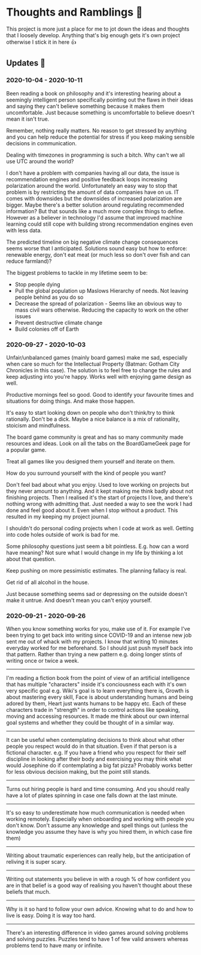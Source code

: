 # Thoughts and Ramblings 🧠

This project is more just a place for me to jot down the ideas and thoughts that I loosely develop. Anything that's big enough gets it's own project otherwise I stick it in here 👍

## Updates 🔼

### 2020-10-04 - 2020-10-11

Been reading a book on philosophy and it's interesting hearing about a seemingly intelligent person specifically pointing out the flaws in their ideas and saying they can't believe something because it makes them uncomfortable. Just because something is uncomfortable to believe doesn't mean it isn't true.

Remember, nothing really matters. No reason to get stressed by anything and you can help reduce the potential for stress if you keep making sensible decisions in communication.

Dealing with timezones in programming is such a bitch. Why can't we all use UTC around the world?

I don't have a problem with companies having all our data, the issue is recommendation engines and positive feedback loops increasing polarization around the world. Unfortunately an easy way to stop that problem is by restricting the amount of data companies have on us. IT comes with downsides but the downsides of increased polarization are bigger. Maybe there's a better solution around regulating recommended information? But that sounds like a much more complex things to define. However as a believer in technology I'd assume that improved machine learning could still cope with building strong recommendation engines even with less data.

The predicted timeline on big negative climate change consequences seems worse that I anticipated. Solutions sound easy but how to enforce: renewable energy, don't eat meat (or much less so don't over fish and can reduce farmland)?

The biggest problems to tackle in my lifetime seem to be:

- Stop people dying
- Pull the global population up Maslows Hierarchy of needs. Not leaving people behind as you do so
- Decrease the spread of polarization - Seems like an obvious way to mass civil wars otherwise. Reducing the capacity to work on the other issues
- Prevent destructive climate change
- Build colonies off of Earth

### 2020-09-27 - 2020-10-03

Unfair/unbalanced games (mainly board games) make me sad, especially when care so much for the Intellectual Property (Batman: Gotham City Chronicles in this case). The solution is to feel free to change the rules and keep adjusting into you're happy. Works well with enjoying game design as well.

Productive mornings feel so good. Good to identify your favourite times and situations for doing things. And make those happen.

It's easy to start looking down on people who don't think/try to think rationally. Don't be a dick. Maybe a nice balance is a mix of rationality, stoicism and mindfulness.

The board game community is great and has so many community made resources and ideas. Look on all the tabs on the BoardGameGeek page for a popular game.

Treat all games like you designed them yourself and iterate on them.

How do you surround yourself with the kind of people you want?

Don't feel bad about what you enjoy. Used to love working on projects but they never amount to anything. And it kept making me think badly about not finishing projects. Then I realised it's the start of projects I love, and there's nothing wrong with admitting that. Just needed a way to see the work I had done and feel good about it. Even when I stop without a product. This resulted in my keeping my project journal.

I shouldn't do personal coding projects when I code at work as well. Getting into code holes outside of work is bad for me.

Some philosophy questions just seem a bit pointless. E.g. how can a word have meaning? Not sure what I would change in my life by thinking a lot about that question.

Keep pushing on more pessimistic estimates. The planning fallacy is real.

Get rid of all alcohol in the house.

Just because something seems sad or depressing on the outside doesn't make it untrue. And doesn't mean you can't enjoy yourself.

### 2020-09-21 - 2020-09-26

When you know something works for you, make use of it. For example I've been trying to get back into writing since COVID-19 and an intense new job sent me out of whack with my projects. I know that writing 10 minutes everyday worked for me beforehand. So I should just push myself back into that pattern. Rather than trying a new pattern e.g. doing longer stints of writing once or twice a week.

---

I'm reading a fiction book from the point of view of an artificial intelligence that has multiple "characters" inside it's conciousness each with it's own very specific goal e.g. Wiki's goal is to learn everything there is, Growth is about mastering every skill, Face is about understanding humans and being adored by them, Heart just wants humans to be happy etc. Each of these characters trade in "strength" in order to control actions like speaking, moving and accessing resources. It made me think about our own internal goal systems and whether they could be thought of in a similar way.

---

It can be useful when contemplating decisions to think about what other people you respect would do in that situation. Even if that person is a fictional character. e.g. If you have a friend who you respect for their self discipline in looking after their body and exercising you may think what would Josephine do if contemplating a big fat pizza? Probably works better for less obvious decision making, but the point still stands.

---

Turns out hiring people is hard and time consuming. And you should really have a lot of plates spinning in case one falls down at the last minute.

---

It's so easy to underestimate how much communication is needed when working remotely. Especially when onboarding and working with people you don't know. Don't assume any knowledge and spell things out (unless the knowledge you assume they have is why you hired them, in which case fire them)

---

Writing about traumatic experiences can really help, but the anticipation of reliving it is super scary.

---

Writing out statements you believe in with a rough % of how confident you are in that belief is a good way of realising you haven't thought about these beliefs that much.

---

Why is it so hard to follow your own advice. Knowing what to do and how to live is easy. Doing it is way too hard.

---

There's an interesting difference in video games around solving problems and solving puzzles. Puzzles tend to have 1 of few valid answers whereas problems tend to have many or infinite.
